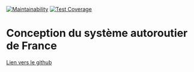 [![Maintainability](https://api.codeclimate.com/v1/badges/6dbe3ec156964230b818/maintainability)](https://codeclimate.com/github/gfresnais/TP_Exam_Autoroute/maintainability) [![Test Coverage](https://api.codeclimate.com/v1/badges/6dbe3ec156964230b818/test_coverage)](https://codeclimate.com/github/gfresnais/TP_Exam_Autoroute/test_coverage)

# Conception du système autoroutier de France

[Lien vers le github](https://github.com/gfresnais/TP_Exam_Autoroute)